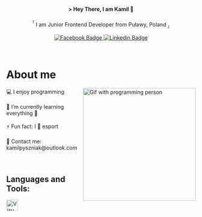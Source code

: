 #### <p align="center">> Hey There, I am Kamil 👋 </p>   
<div id="header" align="center">   
  <p> <sup>「 </sup>I am Junior Frontend Developer from Puławy, Poland<sub> 」</sub></p>
  <a href="https://facebook.com/reedp.27/" target="_blank">
    <img src="https://img.shields.io/badge/Facebook-56B0FF?style=for-the-badge&logo=facebook&logoColor=white&label=%20" alt="Facebook Badge"/>
  </a>
  <span> </span>
  <a href="https://www.linkedin.com/in/kamil-pyszniak-760710276/" target="_blank">
    <img src="https://img.shields.io/badge/Linkedin-%230e76a8?style=for-the-badge&logo=Linkedin&logoColor=white&label=%20" alt="Linkedin Badge"/>
  </a>
</div>
<br/>
<br/>

# About me
<div>
 <img align="right" width="300" src="https://media2.giphy.com/media/v1.Y2lkPTc5MGI3NjExZG13bm42bWN1NmR6ZTB3NXgzOWp1YjZ0aWphank0aDNhM2E1OGxvYSZlcD12MV9pbnRlcm5hbF9naWZfYnlfaWQmY3Q9Zw/Y4ak9Ki2GZCbJxAnJD/giphy.gif" alt="Gif with programming person">
💻  I enjoy programming<br/><br/>
🌱  I’m currently learning everything 🤪 <br/><br/>
⚡  Fun fact: I 💙 esport <br/><br/>
📧  Contact me: kamilpyszniak@outlook.com<br/><br/>
</div>
<br/>

## Languages and Tools:
<div align="left">
  <a href="https://code.visualstudio.com/" style="padding-right:10px;"><img alt="Visual Studio Code" width="30px" src="https://www.svgrepo.com/show/354522/visual-studio-code.svg" /></a>
</div>
